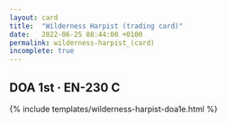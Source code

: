 ```yaml
---
layout: card
title:  "Wilderness Harpist (trading card)"
date:   2022-06-25 08:44:00 +0100
permalink: wilderness-harpist_(card)
incomplete: true
---
```


## DOA 1st &middot; EN-230 C

{% include templates/wilderness-harpist-doa1e.html %}
